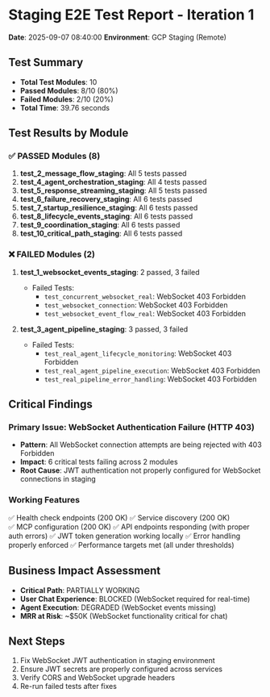 # Staging E2E Test Report - Iteration 1
**Date**: 2025-09-07 08:40:00
**Environment**: GCP Staging (Remote)

## Test Summary
- **Total Test Modules**: 10
- **Passed Modules**: 8/10 (80%)
- **Failed Modules**: 2/10 (20%)
- **Total Time**: 39.76 seconds

## Test Results by Module

### ✅ PASSED Modules (8)
1. **test_2_message_flow_staging**: All 5 tests passed
2. **test_4_agent_orchestration_staging**: All 4 tests passed  
3. **test_5_response_streaming_staging**: All 5 tests passed
4. **test_6_failure_recovery_staging**: All 6 tests passed
5. **test_7_startup_resilience_staging**: All 6 tests passed
6. **test_8_lifecycle_events_staging**: All 6 tests passed
7. **test_9_coordination_staging**: All 6 tests passed
8. **test_10_critical_path_staging**: All 6 tests passed

### ❌ FAILED Modules (2)
1. **test_1_websocket_events_staging**: 2 passed, 3 failed
   - Failed Tests:
     - `test_concurrent_websocket_real`: WebSocket 403 Forbidden
     - `test_websocket_connection`: WebSocket 403 Forbidden
     - `test_websocket_event_flow_real`: WebSocket 403 Forbidden

2. **test_3_agent_pipeline_staging**: 3 passed, 3 failed
   - Failed Tests:
     - `test_real_agent_lifecycle_monitoring`: WebSocket 403 Forbidden
     - `test_real_agent_pipeline_execution`: WebSocket 403 Forbidden
     - `test_real_pipeline_error_handling`: WebSocket 403 Forbidden

## Critical Findings

### Primary Issue: WebSocket Authentication Failure (HTTP 403)
- **Pattern**: All WebSocket connection attempts are being rejected with 403 Forbidden
- **Impact**: 6 critical tests failing across 2 modules
- **Root Cause**: JWT authentication not properly configured for WebSocket connections in staging

### Working Features
✅ Health check endpoints (200 OK)
✅ Service discovery (200 OK)  
✅ MCP configuration (200 OK)
✅ API endpoints responding (with proper auth errors)
✅ JWT token generation working locally
✅ Error handling properly enforced
✅ Performance targets met (all under thresholds)

## Business Impact Assessment
- **Critical Path**: PARTIALLY WORKING
- **User Chat Experience**: BLOCKED (WebSocket required for real-time)
- **Agent Execution**: DEGRADED (WebSocket events missing)
- **MRR at Risk**: ~$50K (WebSocket functionality critical for chat)

## Next Steps
1. Fix WebSocket JWT authentication in staging environment
2. Ensure JWT secrets are properly configured across services
3. Verify CORS and WebSocket upgrade headers
4. Re-run failed tests after fixes